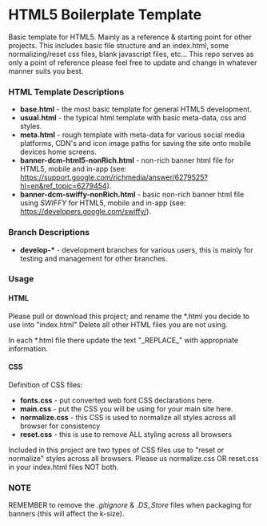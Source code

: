 # HTML5 Boilerplate Template

Basic template for HTML5. Mainly as a reference &amp; starting point for other projects. This includes basic file structure and an index.html, some normalizing/reset css files, blank javascript files, etc... This repo serves as only a point of reference please feel free to update and change in whatever manner suits you best.

### HTML Template Descriptions

- __base.html__ - the most basic template for general HTML5 development.
- __usual.html__ - the typical html template with basic meta-data, css and styles.
- __meta.html__ - rough template with meta-data for various social media platforms, CDN's and icon image paths for saving the site onto mobile devices home screens.
- __banner-dcm-html5-nonRich.html__ -  non-rich banner html file for HTML5, mobile and in-app (see: https://support.google.com/richmedia/answer/6279525?hl=en&ref_topic=6279454).
- __banner-dcm-swiffy-nonRich.html__ - basic non-rich banner html file using *SWIFFY* for HTML5, mobile and in-app (see: https://developers.google.com/swiffy/).

### Branch Descriptions
- __develop-*__ - development branches for various users, this is mainly for testing and management for other branches.

### Usage

#### HTML
Please pull or download this project; and rename the *.html you decide to use into "index.html" 
Delete all other HTML files you are not using.

In each *.html file there update the text "\_REPLACE\_" with appropriate information. 

#### CSS
Definition of CSS files:
- __fonts.css__ - put converted web font CSS declarations here.
- __main.css__ - put the CSS you will be using for your main site here.
- __normalize.css__ - this CSS is used to normalize all styles across all browser for consistency
- __reset.css__ - this is use to remove ALL styling across all browsers

Included in this project are two types of CSS files use to "reset or normalize" styles across all browsers. 
Please us normalize.css OR reset.css in your index.html files NOT both.

### NOTE
REMEMBER to remove the *.gitignore* & *.DS_Store* files when packaging for banners (this will affect the k-size).
